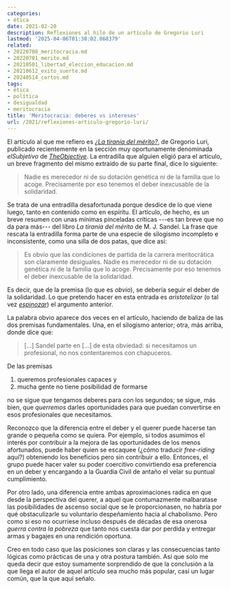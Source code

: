```yaml
---
categories:
- ética
date: 2021-02-20
description: Reflexiones al hilo de un artículo de Gregorio Luri
lastmod: '2025-04-06T01:38:02.868379'
related:
- 20220708_meritocracia.md
- 20220701_merito.md
- 20210501_libertad_eleccion_educacion.md
- 20210612_exito_suerte.md
- 20240514_cortos.md
tags:
- ética
- política
- desigualdad
- meritocracia
title: 'Meritocracia: deberes vs intereses'
url: /2021/reflexiones-articulo-gregorio-luri/
---
```


El artículo al que me refiero es [_¿La tiranía del mérito?_](https://theobjective.com/elsubjetivo/la-tirania-del-merito), de Gregorio Luri, publicado recientemente en la sección muy oportunamente denominada _elSubjetivo_ de [_TheObjective_](https://theobjective.com/). La entradilla que alguien eligió para el artículo, un breve fragmento del mismo extraído de su parte final, dice lo siguiente:

> Nadie es merecedor ni de su dotación genética ni de la familia que lo acoge. Precisamente por eso tenemos el deber inexcusable de la solidaridad.

Se trata de una entradilla desafortunada porque desdice de lo que viene luego, tanto en contenido como en espíritu. El artículo, de hecho, es un breve resumen con unas mínimas pinceladas críticas ---es tan breve que no da para más--- del libro _La tiranía del mérito_ de M. J. Sandel. La frase que rescata la entradilla forma parte de una especie de silogismo incompleto e inconsistente, como una silla de dos patas, que dice así:

> Es obvio que las condiciones de partida de la carrera meritocrática son claramente desiguales. Nadie es merecedor ni de su dotación genética ni de la familia que lo acoge. Precisamente por eso tenemos el deber inexcusable de la solidaridad.

Es decir, que de la premisa (lo que es _obvio_), se debería seguir el deber de la solidaridad. Lo que pretendo hacer en esta entrada es _aristotelizar_ (o tal vez [_espinozar_](https://es.wikipedia.org/wiki/%C3%89tica_(Spinoza))) el argumento anterior.

La palabra obvio aparece dos veces en el artículo, haciendo de baliza de las dos premisas fundamentales. Una, en el silogismo anterior; otra, más arriba, donde dice que:

> [...] Sandel parte en [...] de esta obviedad: si necesitamos un profesional, no nos contentaremos con chapuceros.

De las premisas

1. queremos profesionales capaces y
2. mucha gente no tiene posibilidad de formarse

no se sigue que tengamos deberes para con los segundos; se sigue, más bien, que _querremos_ darles oportunidades para que puedan convertirse en esos profesionales que necesitamos.

Reconozco que la diferencia entre el deber y el querer puede hacerse tan grande o pequeña como se quiera. Por ejemplo, si todos asumimos el interés por contribuir a la mejora de las oportunidades de los menos afortunados, puede haber quien se escaquee (¿cómo traducir _free-riding_ aquí?) obteniendo los beneficios pero sin contribuir a ello. Entonces, el grupo puede hacer valer su poder coercitivo convirtiendo esa preferencia en un deber y encargando a la Guardia Civil de antaño el velar su puntual cumplimiento.

Por otro lado, una diferencia entre ambas aproximaciones radica en que desde la perspectiva del querer, a aquel que contumazmente malbaratase las posibilidades de ascenso social que se le proporcionasen, no habría por qué obstaculizarle su voluntario despeñamiento hacia al chabolismo. Pero como si eso no ocurriese incluso después de décadas de esa onerosa _guerra contra la pobreza_ que tanto nos cuesta dar por perdida y entregar armas y bagajes en una rendición oportuna.

Creo en todo caso que las posiciones son claras y las consecuencias tanto lógicas como prácticas de una y otra postura también. Así que solo me queda decir que estoy sumamente sorprendido de que la conclusión a la que llega el autor de aquel artículo sea mucho más popular, casi un lugar común, que la que aquí señalo.
